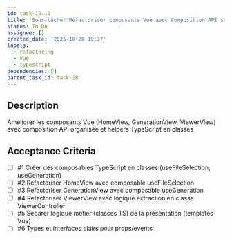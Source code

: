```yaml
---
id: task-18.10
title: 'Sous-tâche: Refactoriser composants Vue avec Composition API structurée'
status: To Do
assignee: []
created_date: '2025-10-28 19:37'
labels:
  - refactoring
  - vue
  - typescript
dependencies: []
parent_task_id: task-18
---
```


## Description

<!-- SECTION:DESCRIPTION:BEGIN -->
Améliorer les composants Vue (HomeView, GenerationView, ViewerView) avec composition API organisée et helpers TypeScript en classes
<!-- SECTION:DESCRIPTION:END -->

## Acceptance Criteria
<!-- AC:BEGIN -->
- [ ] #1 Créer des composables TypeScript en classes (useFileSelection, useGeneration)
- [ ] #2 Refactoriser HomeView avec composable useFileSelection
- [ ] #3 Refactoriser GenerationView avec composable useGeneration
- [ ] #4 Refactoriser ViewerView avec logique extraction en classe ViewerController
- [ ] #5 Séparer logique métier (classes TS) de la présentation (templates Vue)
- [ ] #6 Types et interfaces clairs pour props/events
<!-- AC:END -->
